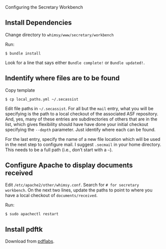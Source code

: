 Configuring the Secretary Workbench

Install Dependencies
--------------------

Change directory to `whimsy/www/secretary/workbench`

Run:

```
$ bundle install
```

Look for a line that says either `Bundle complete!` or `Bundle updated!`.

Indentify where files are to be found
-------------------------------------

Copy template

```
$ cp local_paths.yml ~/.secassist
```

Edit file paths in `~/.secassist`.  For all but the `mail` entry, what you will
be specifying is the path to a local checkout of the associated ASF repository.
And, yes, many of these entries are subdirectories of others that are in the
list, which gives flexibility should have have done your initial checkout
specifying the `--depth` parameter.  Just identify where each can be found.

For the last entry, specify the name of a new file location which will be used
in the next step to configure mail.  I suggest `.secmail` in your home
directory.  This needs to be a full path (i.e., don’t start with a `~`).


Configure Apache to display documents received
--------------

Edit `/etc/apache2/other/whimsy.conf`.  Search for `# for secretary workbench`.
On the next two lines, update the paths to point to where you have a local
checkout of `documents/received`.

Run:

```
$ sudo apachectl restart
```

Install pdftk
-------------

Download from [pdflabs](https://www.pdflabs.com/tools/pdftk-server/).

